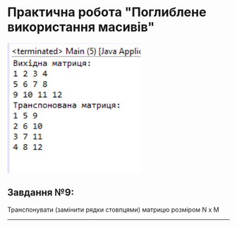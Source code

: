 # Практична робота "Поглиблене використання масивів"
<img src="https://github.com/ppc-ntu-khpi/masivi-34-34-golovnia-yana/blob/master/matrix.png" width="60%"/>

## Завдання №9:
Транспонувати (замінити рядки стовпцями) матрицю розміром N x M 

----
